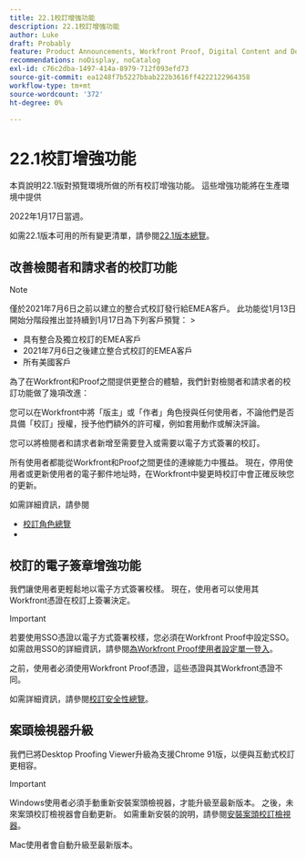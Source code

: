 ```yaml
---
title: 22.1校訂增強功能
description: 22.1校訂增強功能
author: Luke
draft: Probably
feature: Product Announcements, Workfront Proof, Digital Content and Documents
recommendations: noDisplay, noCatalog
exl-id: c76c2dba-1497-414a-8979-712f093efd73
source-git-commit: ea1248f7b5227bbab222b3616ff4222122964358
workflow-type: tm+mt
source-wordcount: '372'
ht-degree: 0%

---
```


# 22.1校訂增強功能

本頁說明22.1版對預覽環境所做的所有校訂增強功能。 這些增強功能將在生產環境中提供

<!--
<MadCap:conditionalText data-mc-conditions="QuicksilverOrClassic.Draft mode">
in January 2022
</MadCap:conditionalText>
-->

2022年1月17日當週。

如需22.1版本可用的所有變更清單，請參閱[22.1版本總覽](../../../product-announcements/product-releases/22.1-release-activity/22-1-release-overview.md)。

## 改善檢閱者和請求者的校訂功能

>[!NOTE]
>
>僅於2021年7月6日之前以建立的整合式校訂發行給EMEA客戶。 此功能從1月13日開始分階段推出並持續到1月17日為下列客戶預覽： >
>* 具有整合及獨立校訂的EMEA客戶
>* 2021年7月6日之後建立整合式校訂的EMEA客戶
>* 所有美國客戶
>

為了在Workfront和Proof之間提供更整合的體驗，我們針對檢閱者和請求者的校訂功能做了幾項改進：

您可以在Workfront中將「版主」或「作者」角色授與任何使用者，不論他們是否具備「校訂」授權，授予他們額外的許可權，例如套用動作或解決評論。

您可以將檢閱者和請求者新增至需要登入或需要以電子方式簽署的校訂。

所有使用者都能從Workfront和Proof之間更佳的連線能力中獲益。 現在，停用使用者或更新使用者的電子郵件地址時，在Workfront中變更時校訂中會正確反映您的更新。

如需詳細資訊，請參閱

* [校訂角色總覽](../../../review-and-approve-work/proofing/proofing-overview/proof-roles.md)
*  

## 校訂的電子簽章增強功能

我們讓使用者更輕鬆地以電子方式簽署校樣。 現在，使用者可以使用其Workfront憑證在校訂上簽署決定。

>[!IMPORTANT]
>
>若要使用SSO憑證以電子方式簽署校樣，您必須在Workfront Proof中設定SSO。 如需啟用SSO的詳細資訊，請參閱[為Workfront Proof使用者設定單一登入](../../../workfront-proof/wp-acct-admin/account-settings/configure-sso-for-wp-users.md)。

之前，使用者必須使用Workfront Proof憑證，這些憑證與其Workfront憑證不同。

如需詳細資訊，請參閱[校訂安全性總覽](../../../review-and-approve-work/proofing/proofing-overview/proof-security-overview.md)。

## 案頭檢視器升級

我們已將Desktop Proofing Viewer升級為支援Chrome 91版，以便與互動式校訂更相容。

>[!IMPORTANT]
>
>Windows使用者必須手動重新安裝案頭檢視器，才能升級至最新版本。 之後，未來案頭校訂檢視器會自動更新。 如需重新安裝的說明，請參閱[安裝案頭校訂檢視器](../../../review-and-approve-work/proofing/use-the-desktop-proofing-viewer/installing-desktop-proofing-viewer.md)。

Mac使用者會自動升級至最新版本。
